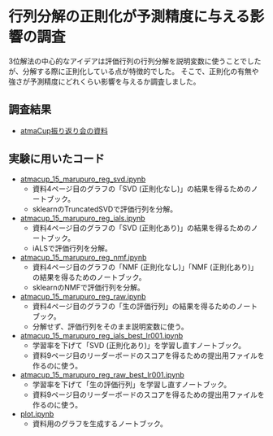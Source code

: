 # 行列分解の正則化が予測精度に与える影響の調査

3位解法の中心的なアイデアは評価行列の行列分解を説明変数に使うことでしたが、分解する際に正則化している点が特徴的でした。
そこで、正則化の有無や強さが予測精度にどれくらい影響を与えるか調査しました。

## 調査結果

- [atmaCup振り返り会の資料](./atmaCup_15_lt_3rd.pdf)

## 実験に用いたコード

- [atmacup_15_marupuro_reg_svd.ipynb](./atmacup_15_marupuro_reg_svd.ipynb)
  - 資料4ページ目のグラフの「SVD (正則化なし)」の結果を得るためのノートブック。
  - sklearnのTruncatedSVDで評価行列を分解。
- [atmacup_15_marupuro_reg_ials.ipynb](./atmacup_15_marupuro_reg_ials.ipynb)
  - 資料4ページ目のグラフの「SVD (正則化あり)」の結果を得るためのノートブック。
  - iALSで評価行列を分解。
- [atmacup_15_marupuro_reg_nmf.ipynb](./atmacup_15_marupuro_reg_nmf.ipynb)
  - 資料4ページ目のグラフの「NMF (正則化なし)」「NMF (正則化あり)」の結果を得るためのノートブック。
  - sklearnのNMFで評価行列を分解。
- [atmacup_15_marupuro_reg_raw.ipynb](./atmacup_15_marupuro_reg_raw.ipynb)
  - 資料4ページ目のグラフの「生の評価行列」の結果を得るためのノートブック。
  - 分解せず、評価行列をそのまま説明変数に使う。
- [atmacup_15_marupuro_reg_ials_best_lr001.ipynb](./atmacup_15_marupuro_reg_ials_best_lr001.ipynb)
  - 学習率を下げて「SVD (正則化あり)」を学習し直すノートブック。
  - 資料9ページ目のリーダーボードのスコアを得るための提出用ファイルを作るのに使う。
- [atmacup_15_marupuro_reg_raw_best_lr001.ipynb](./atmacup_15_marupuro_reg_raw_best_lr001.ipynb)
  - 学習率を下げて「生の評価行列」を学習し直すノートブック。
  - 資料9ページ目のリーダーボードのスコアを得るための提出用ファイルを作るのに使う。
- [plot.ipynb](./plot.ipynb)
  - 資料用のグラフを生成するノートブック。
